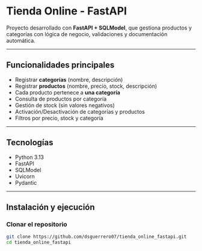 # Tienda Online - FastAPI

Proyecto desarrollado con **FastAPI + SQLModel**, que gestiona productos y categorías con lógica de negocio, validaciones y documentación automática.

---

## Funcionalidades principales

- Registrar **categorías** (nombre, descripción)
- Registrar **productos** (nombre, precio, stock, descripción)
- Cada producto pertenece a **una categoría**
- Consulta de productos por categoría
- Gestión de stock (sin valores negativos)
- Activación/Desactivación de categorías y productos
- Filtros por precio, stock y categoría

---

## Tecnologías

- Python 3.13
- FastAPI
- SQLModel
- Uvicorn
- Pydantic

---

##  Instalación y ejecución

###  Clonar el repositorio
```bash
git clone https://github.com/dsguerrero07/tienda_online_fastapi.git
cd tienda_online_fastapi
